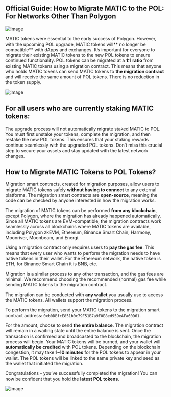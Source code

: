## Official Guide: How to Migrate MATIC to the POL: For Networks Other Than Polygon
![image](https://github.com/user-attachments/assets/506cf274-0364-47da-8da4-064052768835)

MATIC tokens were essential to the early success of Polygon. However, with the upcoming POL upgrade, MATIC tokens will** no longer be compatible** with dApps and exchanges. It’s important for everyone to migrate their existing MATIC tokens to the new POL tokens to ensure continued functionality.
POL tokens can be migrated at a **1:1 ratio** from existing MATIC tokens using a migration contract. This means that anyone who holds MATIC tokens can send MATIC tokens to **the migration contract** and will receive the same amount of POL tokens. There is no reduction in the token supply.

![image](https://github.com/user-attachments/assets/2db78d5b-6ca8-4a97-bc82-fa80a27945fe)

## For all users who are currently staking MATIC tokens:
The upgrade process will not automatically migrate staked MATIC to POL. You must first unstake your tokens, complete the migration, and then restake the new POL tokens. This ensures that your staking rewards continue seamlessly with the upgraded POL tokens. Don’t miss this crucial step to secure your assets and stay updated with the latest network changes.
## How to Migrate MATIC Tokens to POL Tokens?
Migration smart contracts, created for migration purposes, allow users to migrate MATIC tokens safely **without having to connect** to any external platforms. 
The migration smart contracts are **open-source**, meaning the code can be checked by anyone interested in how the migration works.

The migration of MATIC tokens can be performed **from any blockchain**, except Polygon, where the migration has already happened automatically. Since all MATIC tokens are EVM-compatible, the migration contracts work seamlessly across all blockchains where MATIC tokens are available, including Polygon zkEVM, Ethereum, Binance Smart Chain, Harmony, Moonriver, Moonbeam, and Energi.

Using a migration contract only requires users to **pay the gas fee**. This means that every user who wants to perform the migration needs to have native tokens in their wallet. For the Ethereum network, the native token is ETH, for Binance Smart Chain it is BNB, etc.

Migration is a similar process to any other transaction, and the gas fees are minimal. We recommend choosing the recommended (normal) gas fee while sending MATIC tokens to the migration contract. 

The migration can be conducted with **any wallet** you usually use to access the MATIC tokens. All wallets support the migration process.

To perform the migration, send your MATIC tokens to the migration smart contract address: `0xb0DBfcE851b0c79F51B7a9F0E8ed959eAFa60D61`. 

For the amount, choose to send **the entire balance**. The migration contract will remain in a waiting state until the entire balance is sent.
Once the transaction is confirmed and broadcasted to the blockchain, the migration process will begin. Your MATIC tokens will be burned, and your wallet will **automatically be credited** with POL tokens. Depending on the blockchain congestion, it may take **1–10 minutes** for the POL tokens to appear in your wallet. The POL tokens will be linked to the same private key and seed as the wallet that initiated the migration.

Congratulations - you’ve successfully completed the migration! You can now be confident that you hold the **latest POL tokens**.

![image](https://github.com/user-attachments/assets/f3340d87-3cb1-43e8-9af1-bea9016cbbc7)
